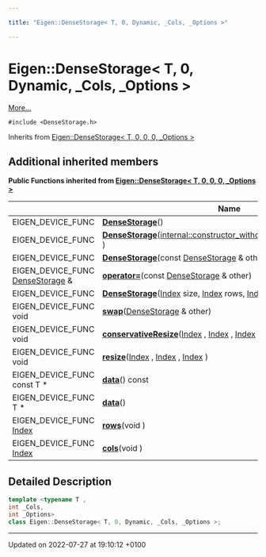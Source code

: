 ```yaml
---

title: "Eigen::DenseStorage< T, 0, Dynamic, _Cols, _Options >"

---
```


# Eigen::DenseStorage< T, 0, Dynamic, _Cols, _Options >



 [More...](#detailed-description)


`#include <DenseStorage.h>`

Inherits from [Eigen::DenseStorage< T, 0, 0, 0, _Options >](http://example.org/classes/classeigen_1_1densestorage/)

## Additional inherited members

**Public Functions inherited from [Eigen::DenseStorage< T, 0, 0, 0, _Options >](http://example.org/classes/classeigen_1_1densestorage/)**

|                | Name           |
| -------------- | -------------- |
| EIGEN_DEVICE_FUNC | **[DenseStorage](http://example.org/classes/classeigen_1_1densestorage/#function-densestorage)**() |
| EIGEN_DEVICE_FUNC | **[DenseStorage](http://example.org/classes/classeigen_1_1densestorage/#function-densestorage)**(<a href="http://example.org/classes/structeigen_1_1internal_1_1constructor__without__unaligned__array__assert/">internal::constructor_without_unaligned_array_assert</a> ) |
| EIGEN_DEVICE_FUNC | **[DenseStorage](http://example.org/classes/classeigen_1_1densestorage/#function-densestorage)**(const <a href="http://example.org/classes/classeigen_1_1densestorage/">DenseStorage</a> & other) |
| EIGEN_DEVICE_FUNC <a href="http://example.org/classes/classeigen_1_1densestorage/">DenseStorage</a> & | **[operator=](http://example.org/classes/classeigen_1_1densestorage/#function-operator=)**(const <a href="http://example.org/classes/classeigen_1_1densestorage/">DenseStorage</a> & other) |
| EIGEN_DEVICE_FUNC | **[DenseStorage](http://example.org/classes/classeigen_1_1densestorage/#function-densestorage)**(<a href="http://example.org/namespaces/namespaceeigen/#typedef-index">Index</a> size, <a href="http://example.org/namespaces/namespaceeigen/#typedef-index">Index</a> rows, <a href="http://example.org/namespaces/namespaceeigen/#typedef-index">Index</a> cols) |
| EIGEN_DEVICE_FUNC void | **[swap](http://example.org/classes/classeigen_1_1densestorage/#function-swap)**(<a href="http://example.org/classes/classeigen_1_1densestorage/">DenseStorage</a> & other) |
| EIGEN_DEVICE_FUNC void | **[conservativeResize](http://example.org/classes/classeigen_1_1densestorage/#function-conservativeresize)**(<a href="http://example.org/namespaces/namespaceeigen/#typedef-index">Index</a> , <a href="http://example.org/namespaces/namespaceeigen/#typedef-index">Index</a> , <a href="http://example.org/namespaces/namespaceeigen/#typedef-index">Index</a> ) |
| EIGEN_DEVICE_FUNC void | **[resize](http://example.org/classes/classeigen_1_1densestorage/#function-resize)**(<a href="http://example.org/namespaces/namespaceeigen/#typedef-index">Index</a> , <a href="http://example.org/namespaces/namespaceeigen/#typedef-index">Index</a> , <a href="http://example.org/namespaces/namespaceeigen/#typedef-index">Index</a> ) |
| EIGEN_DEVICE_FUNC const T * | **[data](http://example.org/classes/classeigen_1_1densestorage/#function-data)**() const |
| EIGEN_DEVICE_FUNC T * | **[data](http://example.org/classes/classeigen_1_1densestorage/#function-data)**() |
| EIGEN_DEVICE_FUNC <a href="http://example.org/namespaces/namespaceeigen/#typedef-index">Index</a> | **[rows](http://example.org/classes/classeigen_1_1densestorage/#function-rows)**(void ) |
| EIGEN_DEVICE_FUNC <a href="http://example.org/namespaces/namespaceeigen/#typedef-index">Index</a> | **[cols](http://example.org/classes/classeigen_1_1densestorage/#function-cols)**(void ) |


## Detailed Description

```cpp
template <typename T ,
int _Cols,
int _Options>
class Eigen::DenseStorage< T, 0, Dynamic, _Cols, _Options >;
```

-------------------------------

Updated on 2022-07-27 at 19:10:12 +0100